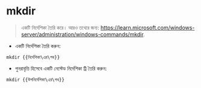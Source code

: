 # mkdir

> একটি নির্দেশিকা তৈরি করে।
> আরও তথ্যের জন্য: <https://learn.microsoft.com/windows-server/administration/windows-commands/mkdir>.

- একটি নির্দেশিকা তৈরি করুন:

`mkdir {{নির্দেশিকা\এর\পথ}}`

- পুনরাবৃত্তি হিসেবে একটি নেস্টেড নির্দেশিকা ট্রি তৈরি করুন:

`mkdir {{উপনির্দেশিকা\এর\পথ}}`
